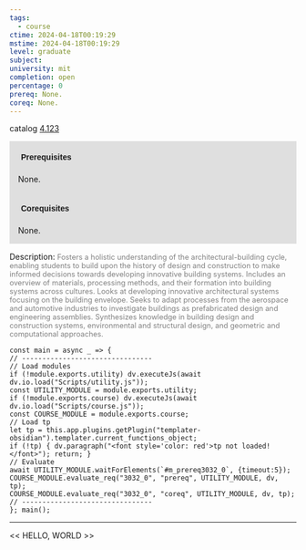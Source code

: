 ```yaml
---
tags:
  - course
ctime: 2024-04-18T00:19:29
mstime: 2024-04-18T00:19:29
level: graduate
subject: 
university: mit
completion: open
percentage: 0
prereq: None.
coreq: None.
---
```


catalog [4.123](http://student.mit.edu/catalog/m4a.html#4.123)

<span style="display: block; padding: 15px; background-color: rgb(100, 100, 100, 0.2);"><font id="m_prereq3032_0" style="display: block; font-family: Arial, sans-serif; font-weight: bold; padding: 5px">Prerequisites</font><br><span id="prereq3032_0">None.</span></span>
<span style="display: block; padding: 15px; background-color: rgb(100, 100, 100, 0.2);"><font id="m_coreq3032_0" style="display: block; font-family: Arial, sans-serif; font-weight: bold; padding: 5px">Corequisites</font><br><span id="coreq3032_0">None.</span></span>

<font style="">Description:</font>
<font style="color: grey; font-size: 0.8rem;">Fosters a holistic understanding of the architectural-building cycle, enabling students to build upon the history of design and construction to make informed decisions towards developing innovative building systems. Includes an overview of materials, processing methods, and their formation into building systems across cultures. Looks at developing innovative architectural systems focusing on the building envelope. Seeks to adapt processes from the aerospace and automotive industries to investigate buildings as prefabricated design and engineering assemblies. Synthesizes knowledge in building design and construction systems, environmental and structural design, and geometric and computational approaches.</font>

```dataviewjs
const main = async _ => {
// --------------------------------
// Load modules
if (!module.exports.utility) dv.executeJs(await dv.io.load("Scripts/utility.js"));
const UTILITY_MODULE = module.exports.utility;
if (!module.exports.course) dv.executeJs(await dv.io.load("Scripts/course.js"));
const COURSE_MODULE = module.exports.course;
// Load tp
let tp = this.app.plugins.getPlugin("templater-obsidian").templater.current_functions_object;
if (!tp) { dv.paragraph("<font style='color: red'>tp not loaded!</font>"); return; }
// Evaluate
await UTILITY_MODULE.waitForElements(`#m_prereq3032_0`, {timeout:5});
COURSE_MODULE.evaluate_req("3032_0", "prereq", UTILITY_MODULE, dv, tp);
COURSE_MODULE.evaluate_req("3032_0", "coreq", UTILITY_MODULE, dv, tp);
// --------------------------------
}; main();
```

---

<< HELLO, WORLD >>
